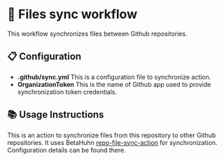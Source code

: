 # 🚀 Files sync workflow

This workflow synchronizes files between Github repositories.

## 📋 Configuration

- **.github/sync.yml** This is a configuration file to synchronize action.
- **OrganizationToken** This is the name of Github app used to provide synchronization token credentials.

## 📚 Usage Instructions

This is an action to synchronize files from this repository to other Github repositories. It uses BetaHuhn [repo-file-sync-action](https://github.com/BetaHuhn/repo-file-sync-action) for synchronization. Configuration details can be found there.

